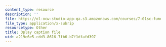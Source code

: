 ```yaml
---
content_type: resource
description: ''
file: https://ol-ocw-studio-app-qa.s3.amazonaws.com/courses/7-01sc-fundamentals-of-biology-fall-2011/a219e6e5cdd386167fb6b7f1dfafd397_uBRdfsz_YB4.srt
file_type: application/x-subrip
resourcetype: Other
title: 3play caption file
uid: a219e6e5-cdd3-8616-7fb6-b7f1dfafd397
---
```

